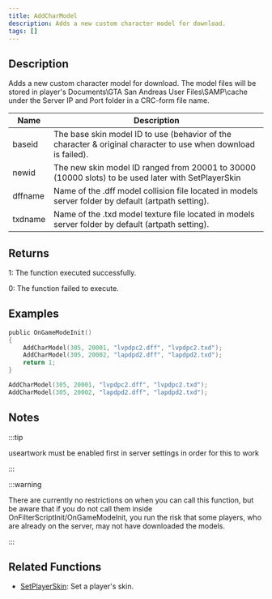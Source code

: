 ```yaml
---
title: AddCharModel
description: Adds a new custom character model for download.
tags: []
---
```


<VersionWarn version='SA-MP 0.3.DL R1' />

## Description

Adds a new custom character model for download. The model files will be stored in player's Documents\GTA San Andreas User Files\SAMP\cache under the Server IP and Port folder in a CRC-form file name.

| Name    | Description                                                                                                    |
| ------- | -------------------------------------------------------------------------------------------------------------- |
| baseid  | The base skin model ID to use (behavior of the character & original character to use when download is failed). |
| newid   | The new skin model ID ranged from 20001 to 30000 (10000 slots) to be used later with SetPlayerSkin             |
| dffname | Name of the .dff model collision file located in models server folder by default (artpath setting).            |
| txdname | Name of the .txd model texture file located in models server folder by default (artpath setting).              |

## Returns

1: The function executed successfully.

0: The function failed to execute.

## Examples

```c
public OnGameModeInit()
{
    AddCharModel(305, 20001, "lvpdpc2.dff", "lvpdpc2.txd");
    AddCharModel(305, 20002, "lapdpd2.dff", "lapdpd2.txd");
    return 1;
}
```

```c
AddCharModel(305, 20001, "lvpdpc2.dff", "lvpdpc2.txd");
AddCharModel(305, 20002, "lapdpd2.dff", "lapdpd2.txd");
```

## Notes

:::tip

useartwork must be enabled first in server settings in order for this to work

:::

:::warning

There are currently no restrictions on when you can call this function, but be aware that if you do not call them inside OnFilterScriptInit/OnGameModeInit, you run the risk that some players, who are already on the server, may not have downloaded the models.

:::

## Related Functions

- [SetPlayerSkin](SetPlayerSkin): Set a player's skin.
